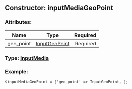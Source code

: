 ## Constructor: inputMediaGeoPoint  

### Attributes:

| Name     |    Type       | Required |
|----------|:-------------:|---------:|
|geo\_point|[InputGeoPoint](../types/InputGeoPoint.md) | Required|


### Type: [InputMedia](../types/InputMedia.md)

### Example:


```
$inputMediaGeoPoint = ['geo_point' => InputGeoPoint, ];
```